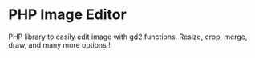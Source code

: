 # PHP Image Editor

PHP library to easily edit image with gd2 functions. Resize, crop, merge, draw, and many more options !
